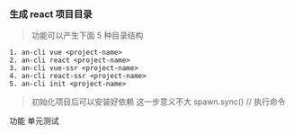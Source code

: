 ### 生成 react 项目目录
> 功能可以产生下面 5 种目录结构  

```
1. an-cli vue <project-name>
2. an-cli react <project-name>
3. an-cli vue-ssr <project-name>
4. an-cli react-ssr <project-name>
5. an-cli init <project-name>

```
> 初始化项目后可以安装好依赖  这一步意义不大
  spawn.sync() // 执行命令
> 

功能 单元测试
